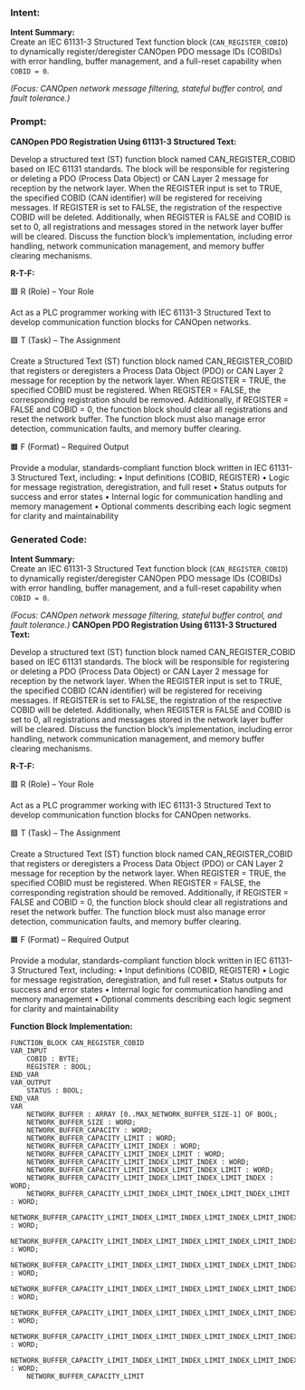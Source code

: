 ### Intent:
**Intent Summary:**  
Create an IEC 61131-3 Structured Text function block (`CAN_REGISTER_COBID`) to dynamically register/deregister CANOpen PDO message IDs (COBIDs) with error handling, buffer management, and a full-reset capability when `COBID = 0`.  

*(Focus: CANOpen network message filtering, stateful buffer control, and fault tolerance.)*

### Prompt:
**CANOpen PDO Registration Using 61131-3 Structured Text:**

Develop a structured text (ST) function block named CAN_REGISTER_COBID based on IEC 61131 standards. The block will be responsible for registering or deleting a PDO (Process Data Object) or CAN Layer 2 message for reception by the network layer. When the REGISTER input is set to TRUE, the specified COBID (CAN identifier) will be registered for receiving messages. If REGISTER is set to FALSE, the registration of the respective COBID will be deleted. Additionally, when REGISTER is FALSE and COBID is set to 0, all registrations and messages stored in the network layer buffer will be cleared. Discuss the function block’s implementation, including error handling, network communication management, and memory buffer clearing mechanisms.

**R-T-F:**

🟥 R (Role) – Your Role

Act as a PLC programmer working with IEC 61131-3 Structured Text to develop communication function blocks for CANOpen networks.

🟩 T (Task) – The Assignment

Create a Structured Text (ST) function block named CAN_REGISTER_COBID that registers or deregisters a Process Data Object (PDO) or CAN Layer 2 message for reception by the network layer. When REGISTER = TRUE, the specified COBID must be registered. When REGISTER = FALSE, the corresponding registration should be removed. Additionally, if REGISTER = FALSE and COBID = 0, the function block should clear all registrations and reset the network buffer. The function block must also manage error detection, communication faults, and memory buffer clearing.

🟧 F (Format) – Required Output

Provide a modular, standards-compliant function block written in IEC 61131-3 Structured Text, including:
	•	Input definitions (COBID, REGISTER)
	•	Logic for message registration, deregistration, and full reset
	•	Status outputs for success and error states
	•	Internal logic for communication handling and memory management
	•	Optional comments describing each logic segment for clarity and maintainability

### Generated Code:
**Intent Summary:**  
Create an IEC 61131-3 Structured Text function block (`CAN_REGISTER_COBID`) to dynamically register/deregister CANOpen PDO message IDs (COBIDs) with error handling, buffer management, and a full-reset capability when `COBID = 0`.  

*(Focus: CANOpen network message filtering, stateful buffer control, and fault tolerance.)*
**CANOpen PDO Registration Using 61131-3 Structured Text:**

Develop a structured text (ST) function block named CAN_REGISTER_COBID based on IEC 61131 standards. The block will be responsible for registering or deleting a PDO (Process Data Object) or CAN Layer 2 message for reception by the network layer. When the REGISTER input is set to TRUE, the specified COBID (CAN identifier) will be registered for receiving messages. If REGISTER is set to FALSE, the registration of the respective COBID will be deleted. Additionally, when REGISTER is FALSE and COBID is set to 0, all registrations and messages stored in the network layer buffer will be cleared. Discuss the function block’s implementation, including error handling, network communication management, and memory buffer clearing mechanisms.

**R-T-F:**

🟥 R (Role) – Your Role

Act as a PLC programmer working with IEC 61131-3 Structured Text to develop communication function blocks for CANOpen networks.

🟩 T (Task) – The Assignment

Create a Structured Text (ST) function block named CAN_REGISTER_COBID that registers or deregisters a Process Data Object (PDO) or CAN Layer 2 message for reception by the network layer. When REGISTER = TRUE, the specified COBID must be registered. When REGISTER = FALSE, the corresponding registration should be removed. Additionally, if REGISTER = FALSE and COBID = 0, the function block should clear all registrations and reset the network buffer. The function block must also manage error detection, communication faults, and memory buffer clearing.

🟧 F (Format) – Required Output

Provide a modular, standards-compliant function block written in IEC 61131-3 Structured Text, including:
	•	Input definitions (COBID, REGISTER)
	•	Logic for message registration, deregistration, and full reset
	•	Status outputs for success and error states
	•	Internal logic for communication handling and memory management
	•	Optional comments describing each logic segment for clarity and maintainability

**Function Block Implementation:**

```
FUNCTION_BLOCK CAN_REGISTER_COBID
VAR_INPUT
    COBID : BYTE;
    REGISTER : BOOL;
END_VAR
VAR_OUTPUT
    STATUS : BOOL;
END_VAR
VAR
    NETWORK_BUFFER : ARRAY [0..MAX_NETWORK_BUFFER_SIZE-1] OF BOOL;
    NETWORK_BUFFER_SIZE : WORD;
    NETWORK_BUFFER_CAPACITY : WORD;
    NETWORK_BUFFER_CAPACITY_LIMIT : WORD;
    NETWORK_BUFFER_CAPACITY_LIMIT_INDEX : WORD;
    NETWORK_BUFFER_CAPACITY_LIMIT_INDEX_LIMIT : WORD;
    NETWORK_BUFFER_CAPACITY_LIMIT_INDEX_LIMIT_INDEX : WORD;
    NETWORK_BUFFER_CAPACITY_LIMIT_INDEX_LIMIT_INDEX_LIMIT : WORD;
    NETWORK_BUFFER_CAPACITY_LIMIT_INDEX_LIMIT_INDEX_LIMIT_INDEX : WORD;
    NETWORK_BUFFER_CAPACITY_LIMIT_INDEX_LIMIT_INDEX_LIMIT_INDEX_LIMIT : WORD;
    NETWORK_BUFFER_CAPACITY_LIMIT_INDEX_LIMIT_INDEX_LIMIT_INDEX_LIMIT_INDEX : WORD;
    NETWORK_BUFFER_CAPACITY_LIMIT_INDEX_LIMIT_INDEX_LIMIT_INDEX_LIMIT_INDEX_LIMIT : WORD;
    NETWORK_BUFFER_CAPACITY_LIMIT_INDEX_LIMIT_INDEX_LIMIT_INDEX_LIMIT_INDEX_LIMIT_INDEX : WORD;
    NETWORK_BUFFER_CAPACITY_LIMIT_INDEX_LIMIT_INDEX_LIMIT_INDEX_LIMIT_INDEX_LIMIT_INDEX_LIMIT : WORD;
    NETWORK_BUFFER_CAPACITY_LIMIT_INDEX_LIMIT_INDEX_LIMIT_INDEX_LIMIT_INDEX_LIMIT_INDEX_LIMIT_INDEX : WORD;
    NETWORK_BUFFER_CAPACITY_LIMIT_INDEX_LIMIT_INDEX_LIMIT_INDEX_LIMIT_INDEX_LIMIT_INDEX_LIMIT_INDEX_LIMIT : WORD;
    NETWORK_BUFFER_CAPACITY_LIMIT_INDEX_LIMIT_INDEX_LIMIT_INDEX_LIMIT_INDEX_LIMIT_INDEX_LIMIT_INDEX_LIMIT_INDEX : WORD;
    NETWORK_BUFFER_CAPACITY_LIMIT
